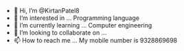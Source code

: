 - 👋 Hi, I’m @KirtanPatel8
- 👀 I’m interested in ... Programming language 
- 🌱 I’m currently learning ... Computer engineering 
- 💞️ I’m looking to collaborate on ...
- 📫 How to reach me ... My mobile number is 9328869698

<!---
KirtanPatel8/KirtanPatel8 is a ✨ special ✨ repository because its `README.md` (this file) appears on your GitHub profile.
You can click the Preview link to take a look at your changes.
--->
